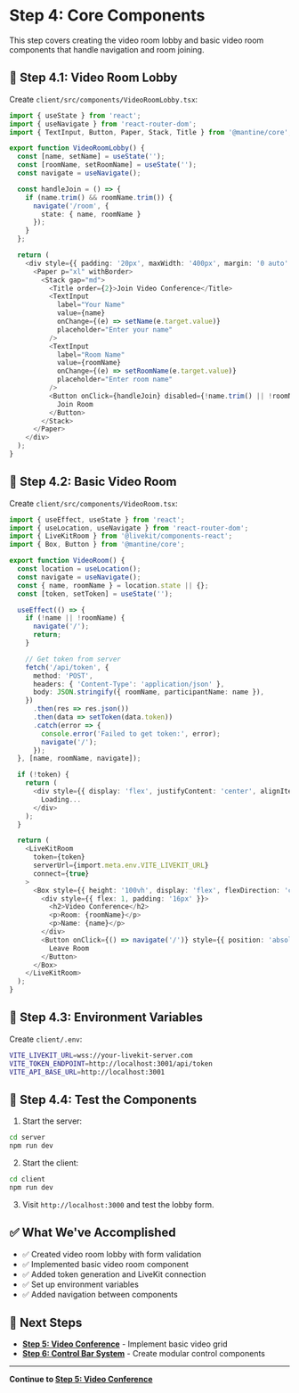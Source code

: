 # Step 4: Core Components

This step covers creating the video room lobby and basic video room components that handle navigation and room joining.

## 🚀 Step 4.1: Video Room Lobby

Create `client/src/components/VideoRoomLobby.tsx`:

```typescript
import { useState } from 'react';
import { useNavigate } from 'react-router-dom';
import { TextInput, Button, Paper, Stack, Title } from '@mantine/core';

export function VideoRoomLobby() {
  const [name, setName] = useState('');
  const [roomName, setRoomName] = useState('');
  const navigate = useNavigate();

  const handleJoin = () => {
    if (name.trim() && roomName.trim()) {
      navigate('/room', { 
        state: { name, roomName } 
      });
    }
  };

  return (
    <div style={{ padding: '20px', maxWidth: '400px', margin: '0 auto' }}>
      <Paper p="xl" withBorder>
        <Stack gap="md">
          <Title order={2}>Join Video Conference</Title>
          <TextInput
            label="Your Name"
            value={name}
            onChange={(e) => setName(e.target.value)}
            placeholder="Enter your name"
          />
          <TextInput
            label="Room Name"
            value={roomName}
            onChange={(e) => setRoomName(e.target.value)}
            placeholder="Enter room name"
          />
          <Button onClick={handleJoin} disabled={!name.trim() || !roomName.trim()}>
            Join Room
          </Button>
        </Stack>
      </Paper>
    </div>
  );
}
```

## 🚀 Step 4.2: Basic Video Room

Create `client/src/components/VideoRoom.tsx`:

```typescript
import { useEffect, useState } from 'react';
import { useLocation, useNavigate } from 'react-router-dom';
import { LiveKitRoom } from '@livekit/components-react';
import { Box, Button } from '@mantine/core';

export function VideoRoom() {
  const location = useLocation();
  const navigate = useNavigate();
  const { name, roomName } = location.state || {};
  const [token, setToken] = useState('');

  useEffect(() => {
    if (!name || !roomName) {
      navigate('/');
      return;
    }

    // Get token from server
    fetch('/api/token', {
      method: 'POST',
      headers: { 'Content-Type': 'application/json' },
      body: JSON.stringify({ roomName, participantName: name }),
    })
      .then(res => res.json())
      .then(data => setToken(data.token))
      .catch(error => {
        console.error('Failed to get token:', error);
        navigate('/');
      });
  }, [name, roomName, navigate]);

  if (!token) {
    return (
      <div style={{ display: 'flex', justifyContent: 'center', alignItems: 'center', height: '100vh' }}>
        Loading...
      </div>
    );
  }

  return (
    <LiveKitRoom
      token={token}
      serverUrl={import.meta.env.VITE_LIVEKIT_URL}
      connect={true}
    >
      <Box style={{ height: '100vh', display: 'flex', flexDirection: 'column' }}>
        <div style={{ flex: 1, padding: '16px' }}>
          <h2>Video Conference</h2>
          <p>Room: {roomName}</p>
          <p>Name: {name}</p>
        </div>
        <Button onClick={() => navigate('/')} style={{ position: 'absolute', top: 10, right: 10 }}>
          Leave Room
        </Button>
      </Box>
    </LiveKitRoom>
  );
}
```

## 🚀 Step 4.3: Environment Variables

Create `client/.env`:

```bash
VITE_LIVEKIT_URL=wss://your-livekit-server.com
VITE_TOKEN_ENDPOINT=http://localhost:3001/api/token
VITE_API_BASE_URL=http://localhost:3001
```

## 🚀 Step 4.4: Test the Components

1. Start the server:
```bash
cd server
npm run dev
```

2. Start the client:
```bash
cd client
npm run dev
```

3. Visit `http://localhost:3000` and test the lobby form.

## ✅ What We've Accomplished

- ✅ Created video room lobby with form validation
- ✅ Implemented basic video room component
- ✅ Added token generation and LiveKit connection
- ✅ Set up environment variables
- ✅ Added navigation between components

## 🔗 Next Steps

- **[Step 5: Video Conference](./05-video-conference.md)** - Implement basic video grid
- **[Step 6: Control Bar System](./06-control-bar-system.md)** - Create modular control components

---

**Continue to [Step 5: Video Conference](./05-video-conference.md)** 